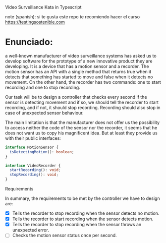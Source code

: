 Video Surveillance Kata in Typescript

note (spanish): si te gusta este repo te recomiendo hacer el curso https://testingsostenible.com

# Enunciado:

 a well-known manufacturer of video surveillance systems has asked us to develop software for the prototype of a new innovative product they are developing. It is a device that has a motion sensor and a recorder. The motion sensor has an API with a single method that returns true when it detects that something has started to move and false when it detects no movement. On the other hand, the recorder has two commands: one to start recording and one to stop recording.

Our task will be to design a controller that checks every second if the sensor is detecting movement and if so, we should tell the recorder to start recording, and if not, it should stop recording. Recording should also stop in case of unexpected sensor behaviour.

The main limitation is that the manufacturer does not offer us the possibility to access neither the code of the sensor nor the recorder, it seems that he does not want us to copy his magnificent idea. But at least they provide us with their public interfaces:

```ts
interface MotionSensor {
  isDetectingMotion(): boolean;
}

interface VideoRecorder {
  startRecording(): void;
  stopRecording(): void;
}
```

Requirements

In summary, the requirements to be met by the controller we have to design are:

- [x] Tells the recorder to stop recording when the sensor detects no motion.
- [x] Tells the recorder to start recording when the sensor detects motion.
- [x] Tells the recorder to stop recording when the sensor throws an unexpected error.
- [ ] Checks the motion sensor status once per second.
